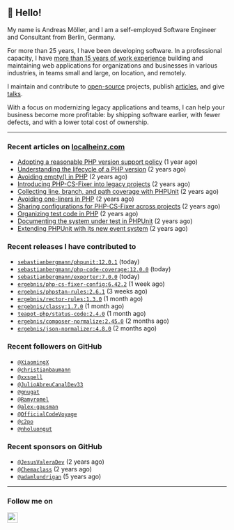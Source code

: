 ## :wave: Hello!

My name is Andreas Möller, and I am a self-employed Software Engineer and Consultant from Berlin, Germany.

For more than 25 years, I have been developing software. In a professional capacity, I have [more than 15 years of work experience](https://localheinz.com/work-experience/) building and maintaining web applications for organizations and businesses in various industries, in teams small and large, on location, and remotely.

I maintain and contribute to [open-source](https://localheinz.com/open-source/) projects, publish [articles](https://localheinz.com/articles/), and give [talks](https://localheinz.com/talks).

With a focus on modernizing legacy applications and teams, I can help your business become more profitable: by shipping software earlier, with fewer defects, and with a lower total cost of ownership.

<hr>

### Recent articles on [localheinz.com](https://localheinz.com/articles/)

- [Adopting a reasonable PHP version support policy](https://localheinz.com/articles/2023/09/12/adopting-a-reasonable-php-version-support-policy/) (1 year ago)
- [Understanding the lifecycle of a PHP version](https://localheinz.com/articles/2023/07/16/understanding-the-lifecycle-of-a-php-version/) (2 years ago)
- [Avoiding empty() in PHP](https://localheinz.com/articles/2023/05/10/avoiding-empty-in-php/) (2 years ago)
- [Introducing PHP-CS-Fixer into legacy projects](https://localheinz.com/articles/2023/04/10/introducing-php-cs-fixer-into-legacy-projects/) (2 years ago)
- [Collecting line, branch, and path coverage with PHPUnit](https://localheinz.com/articles/2023/03/22/collecting-line-branch-and-path-coverage-with-phpunit/) (2 years ago)
- [Avoiding one-liners in PHP](https://localheinz.com/articles/2023/03/18/avoiding-one-liners-in-php/) (2 years ago)
- [Sharing configurations for PHP-CS-Fixer across projects](https://localheinz.com/articles/2023/03/10/sharing-configurations-for-php-cs-fixer-across-projects/) (2 years ago)
- [Organizing test code in PHP](https://localheinz.com/articles/2023/03/03/organizing-test-code-in-php/) (2 years ago)
- [Documenting the system under test in PHPUnit](https://localheinz.com/articles/2023/02/22/documenting-the-system-under-test-in-phpunit/) (2 years ago)
- [Extending PHPUnit with its new event system](https://localheinz.com/articles/2023/02/14/extending-phpunit-with-its-new-event-system/) (2 years ago)

### Recent releases I have contributed to

- [`sebastianbergmann/phpunit:12.0.1`](https://github.com/sebastianbergmann/phpunit/releases/tag/12.0.1) (today)
- [`sebastianbergmann/php-code-coverage:12.0.0`](https://github.com/sebastianbergmann/php-code-coverage/releases/tag/12.0.0) (today)
- [`sebastianbergmann/exporter:7.0.0`](https://github.com/sebastianbergmann/exporter/releases/tag/7.0.0) (today)
- [`ergebnis/php-cs-fixer-config:6.42.2`](https://github.com/ergebnis/php-cs-fixer-config/releases/tag/6.42.2) (1 week ago)
- [`ergebnis/phpstan-rules:2.6.1`](https://github.com/ergebnis/phpstan-rules/releases/tag/2.6.1) (3 weeks ago)
- [`ergebnis/rector-rules:1.3.0`](https://github.com/ergebnis/rector-rules/releases/tag/1.3.0) (1 month ago)
- [`ergebnis/classy:1.7.0`](https://github.com/ergebnis/classy/releases/tag/1.7.0) (1 month ago)
- [`teapot-php/status-code:2.4.0`](https://github.com/teapot-php/status-code/releases/tag/2.4.0) (1 month ago)
- [`ergebnis/composer-normalize:2.45.0`](https://github.com/ergebnis/composer-normalize/releases/tag/2.45.0) (2 months ago)
- [`ergebnis/json-normalizer:4.8.0`](https://github.com/ergebnis/json-normalizer/releases/tag/4.8.0) (2 months ago)

### Recent followers on GitHub

- [`@XiaomingX`](https://github.com/XiaomingX)
- [`@christianbaumann`](https://github.com/christianbaumann)
- [`@xxspell`](https://github.com/xxspell)
- [`@JulioAbreuCanalDev33`](https://github.com/JulioAbreuCanalDev33)
- [`@gnugat`](https://github.com/gnugat)
- [`@Ramyromel`](https://github.com/Ramyromel)
- [`@alex-gausman`](https://github.com/alex-gausman)
- [`@OfficialCodeVoyage`](https://github.com/OfficialCodeVoyage)
- [`@c2po`](https://github.com/c2po)
- [`@nholuongut`](https://github.com/nholuongut)

### Recent sponsors on GitHub

- [`@JesusValeraDev`](https://github.com/JesusValeraDev) (2 years ago)
- [`@Chemaclass`](https://github.com/Chemaclass) (2 years ago)
- [`@adamlundrigan`](https://github.com/adamlundrigan) (5 years ago)

<hr>

### Follow me on

<p>
    <a target="_blank" href="https://twitter.com/intent/follow?screen_name=localheinz" title="Follow @localheinz on Twitter"><img src="https://cdn.jsdelivr.net/npm/simple-icons@3.9.0/icons/twitter.svg" width="24px" height="24px"></a>
</p>
